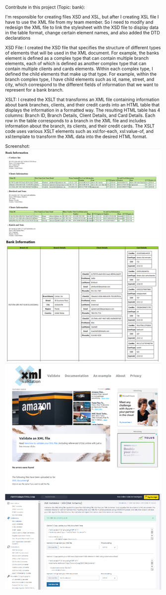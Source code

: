 Contribute in this project (Topic: bank):

I'm responsible for creating files XSD and XSL, but after I creating XSL file I have to use the XML file from my team member. So I need to modify and redesign the XML file to link the stylesheet with the XSD file to display data in the table format, change certain element names, and also added the DTD declarations

XSD File:
I created the XSD file that specifies the structure of different types of elements that will be used in the XML document. For example, the banks element is defined as a complex type that can contain multiple branch elements, each of which is defined as another complex type that can contain multiple clients and cards elements. 
Within each complex type, I defined the child elements that make up that type. For example, within the branch complex type, I have child elements such as id, name, street, and city, which correspond to the different fields of information that we want to represent for a bank branch.

XSLT:
I created the XSLT that transforms an XML file containing information about bank branches, clients, and their credit cards into an HTML table that displays the information in a formatted way. The resulting HTML table has 4 columns: Branch ID, Branch Details, Client Details, and Card Details. Each row in the table corresponds to a branch in the XML file and includes information about the branch, its clients, and their credit cards. The XSLT code uses various XSLT elements such as xsl:for-each, xsl:value-of, and xsl:template to transform the XML data into the desired HTML format.


Screenshot:
![image info](../project-1/assets/HTML_Output.png)
![image info](../project-1/assets/XML_Output.png)
![image info](../project-1/assets/XML_Validation.png)
![image info](../project-1/assets/XSD_Validation.png)